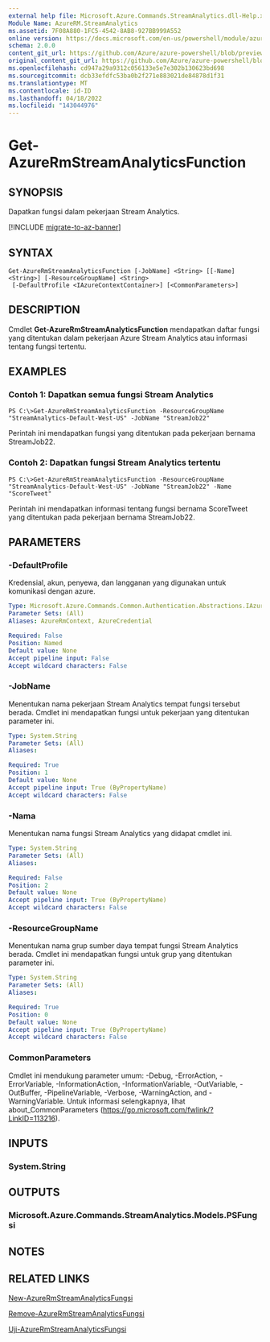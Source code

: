 ```yaml
---
external help file: Microsoft.Azure.Commands.StreamAnalytics.dll-Help.xml
Module Name: AzureRM.StreamAnalytics
ms.assetid: 7F08A880-1FC5-4542-8AB8-927BB999A552
online version: https://docs.microsoft.com/en-us/powershell/module/azurerm.streamanalytics/get-azurermstreamanalyticsfunction
schema: 2.0.0
content_git_url: https://github.com/Azure/azure-powershell/blob/preview/src/ResourceManager/StreamAnalytics/Commands.StreamAnalytics/help/Get-AzureRmStreamAnalyticsFunction.md
original_content_git_url: https://github.com/Azure/azure-powershell/blob/preview/src/ResourceManager/StreamAnalytics/Commands.StreamAnalytics/help/Get-AzureRmStreamAnalyticsFunction.md
ms.openlocfilehash: cd947a29a9312c056133e5e7e302b130623bd698
ms.sourcegitcommit: dcb33efdfc53ba0b2f271e883021de84878d1f31
ms.translationtype: MT
ms.contentlocale: id-ID
ms.lasthandoff: 04/18/2022
ms.locfileid: "143044976"
---
```

# Get-AzureRmStreamAnalyticsFunction

## SYNOPSIS
Dapatkan fungsi dalam pekerjaan Stream Analytics.

[!INCLUDE [migrate-to-az-banner](../../includes/migrate-to-az-banner.md)]

## SYNTAX

```
Get-AzureRmStreamAnalyticsFunction [-JobName] <String> [[-Name] <String>] [-ResourceGroupName] <String>
 [-DefaultProfile <IAzureContextContainer>] [<CommonParameters>]
```

## DESCRIPTION
Cmdlet **Get-AzureRmStreamAnalyticsFunction** mendapatkan daftar fungsi yang ditentukan dalam pekerjaan Azure Stream Analytics atau informasi tentang fungsi tertentu.

## EXAMPLES

### Contoh 1: Dapatkan semua fungsi Stream Analytics
```
PS C:\>Get-AzureRmStreamAnalyticsFunction -ResourceGroupName "StreamAnalytics-Default-West-US" -JobName "StreamJob22"
```

Perintah ini mendapatkan fungsi yang ditentukan pada pekerjaan bernama StreamJob22.

### Contoh 2: Dapatkan fungsi Stream Analytics tertentu
```
PS C:\>Get-AzureRmStreamAnalyticsFunction -ResourceGroupName "StreamAnalytics-Default-West-US" -JobName "StreamJob22" -Name "ScoreTweet"
```

Perintah ini mendapatkan informasi tentang fungsi bernama ScoreTweet yang ditentukan pada pekerjaan bernama StreamJob22.

## PARAMETERS

### -DefaultProfile
Kredensial, akun, penyewa, dan langganan yang digunakan untuk komunikasi dengan azure.

```yaml
Type: Microsoft.Azure.Commands.Common.Authentication.Abstractions.IAzureContextContainer
Parameter Sets: (All)
Aliases: AzureRmContext, AzureCredential

Required: False
Position: Named
Default value: None
Accept pipeline input: False
Accept wildcard characters: False
```

### -JobName
Menentukan nama pekerjaan Stream Analytics tempat fungsi tersebut berada.
Cmdlet ini mendapatkan fungsi untuk pekerjaan yang ditentukan parameter ini.

```yaml
Type: System.String
Parameter Sets: (All)
Aliases:

Required: True
Position: 1
Default value: None
Accept pipeline input: True (ByPropertyName)
Accept wildcard characters: False
```

### -Nama
Menentukan nama fungsi Stream Analytics yang didapat cmdlet ini.

```yaml
Type: System.String
Parameter Sets: (All)
Aliases:

Required: False
Position: 2
Default value: None
Accept pipeline input: True (ByPropertyName)
Accept wildcard characters: False
```

### -ResourceGroupName
Menentukan nama grup sumber daya tempat fungsi Stream Analytics berada.
Cmdlet ini mendapatkan fungsi untuk grup yang ditentukan parameter ini.

```yaml
Type: System.String
Parameter Sets: (All)
Aliases:

Required: True
Position: 0
Default value: None
Accept pipeline input: True (ByPropertyName)
Accept wildcard characters: False
```

### CommonParameters
Cmdlet ini mendukung parameter umum: -Debug, -ErrorAction, -ErrorVariable, -InformationAction, -InformationVariable, -OutVariable, -OutBuffer, -PipelineVariable, -Verbose, -WarningAction, and -WarningVariable. Untuk informasi selengkapnya, lihat about_CommonParameters (https://go.microsoft.com/fwlink/?LinkID=113216).

## INPUTS

### System.String

## OUTPUTS

### Microsoft.Azure.Commands.StreamAnalytics.Models.PSFungsi

## NOTES

## RELATED LINKS

[New-AzureRmStreamAnalyticsFungsi](./New-AzureRmStreamAnalyticsFunction.md)

[Remove-AzureRmStreamAnalyticsFungsi](./Remove-AzureRmStreamAnalyticsFunction.md)

[Uji-AzureRmStreamAnalyticsFungsi](./Test-AzureRmStreamAnalyticsFunction.md)


